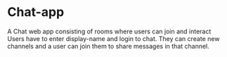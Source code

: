 # Chat-app
A Chat web app consisting of rooms where users can join and interact
Users have to enter display-name and login to chat.
They can create new channels and a user can join them to share messages in that channel.
